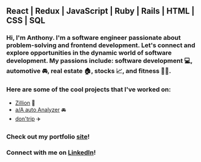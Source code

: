 ## React | Redux | JavaScript | Ruby | Rails | HTML | CSS | SQL

### Hi, I'm Anthony. I'm a software engineer passionate about problem-solving and frontend development. Let's connect and explore opportunities in the dynamic world of software development. My passions include: software development 💻, automotive 🚘, real estate 🏠, stocks 📈, and fitness 💪🏼. 

### Here are some of the cool projects that I've worked on: 
+ [Zillion](https://zillion-merq.onrender.com/) 🏡 
+ [a/A auto Analyzer](https://a-wong-8.github.io/Javascript-project/) 🚘 
+ [don'trip](https://dontrip-cf0b244dc888.herokuapp.com/) ✈️

### Check out my portfolio [site](https://a-wong-8.github.io/)!
### Connect with me on [LinkedIn](https://www.linkedin.com/in/anthony-wong-26723813b/)! 